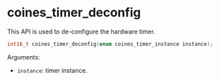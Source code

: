 # coines_timer_deconfig
This API is used to de-configure the hardware timer.
 
```C
int16_t coines_timer_deconfig(enum coines_timer_instance instance);
```

Arguments:

- `instance`: timer instance.